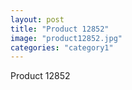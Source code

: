 ```yaml
---
layout: post
title: "Product 12852"
image: "product12852.jpg"
categories: "category1"
---
```

Product 12852
